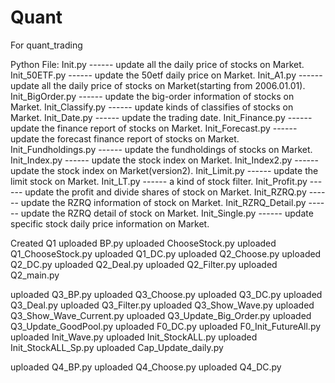 # Quant
For quant_trading

Python File:
Init.py ------ update all the daily price of stocks on Market. 
Init_50ETF.py ------ update the 50etf daily price on Market.
Init_A1.py ------ update all the daily price of stocks on Market(starting from 2006.01.01).
Init_BigOrder.py ------ update the big-order information of stocks on Market.
Init_Classify.py ------ update kinds of classifies of stocks on Market.
Init_Date.py ------ update the trading date.
Init_Finance.py ------ update the finance report of stocks on Market.
Init_Forecast.py ------ update the forecast finance report of stocks on Market.
Init_Fundholdings.py ------ update the fundholdings of stocks on Market.
Init_Index.py ------ update the stock index on Market.
Init_Index2.py ------ update the stock index on Market(version2).
Init_Limit.py ------ update the limit stock on Market.
Init_LT.py ------ a kind of stock filter.
Init_Profit.py ------ update the profit and divide shares of stock on Market.
Init_RZRQ.py ------ update the RZRQ information of stock on Market.
Init_RZRQ_Detail.py ------ update the RZRQ detail of stock on Market.
Init_Single.py ------ update specific stock daily price information on Market.

Created Q1 
uploaded BP.py
uploaded ChooseStock.py
uploaded Q1_ChooseStock.py
uploaded Q1_DC.py
uploaded Q2_Choose.py
uploaded Q2_DC.py
uploaded Q2_Deal.py
uploaded Q2_Filter.py
uploaded Q2_main.py

uploaded Q3_BP.py
uploaded Q3_Choose.py
uploaded Q3_DC.py
uploaded Q3_Deal.py
uploaded Q3_Filter.py
uploaded Q3_Show_Wave.py
uploaded Q3_Show_Wave_Current.py
uploaded Q3_Update_Big_Order.py
uploaded Q3_Update_GoodPool.py
uploaded F0_DC.py
uploaded F0_Init_FutureAll.py
uploaded Init_Wave.py
uploaded Init_StockALL.py
uploaded Init_StockALL_Sp.py
uploaded Cap_Update_daily.py

uploaded Q4_BP.py
uploaded Q4_Choose.py
uploaded Q4_DC.py
